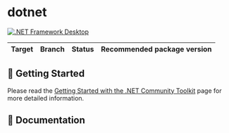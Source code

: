 # dotnet
[![.NET Framework Desktop](https://github.com/AbinashTech/dotnet/actions/workflows/dotnet.yml/badge.svg)](https://github.com/AbinashTech/dotnet/actions/workflows/dotnet.yml)

| Target | Branch | Status | Recommended package version |
| ------ | ------ | ------ | ------ |

## 🙌 Getting Started

Please read the [Getting Started with the .NET Community Toolkit](https://docs.microsoft.com/windows/communitytoolkit/getting-started) page for more detailed information.

## 📃 Documentation
